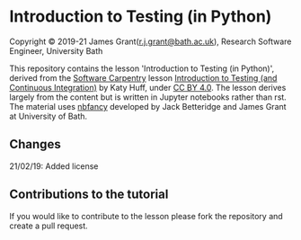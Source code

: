 # Introduction to Testing (in Python)

Copyright © 2019-21 James Grant(r.j.grant@bath.ac.uk), Research Software Engineer, University Bath

This repository contains the lesson 'Introduction to Testing (in Python)', derived from the [Software Carpentry](https://software-carpentry.org/) lesson [Introduction to Testing (and Continuous Integration)](https://github.com/swcarpentry/python-testing) by Katy Huff, under [CC BY 4.0](https://creativecommons.org/licenses/by/4.0/).
The lesson derives largely from the content but is written in Jupyter notebooks rather than rst.
The material uses [nbfancy](https://github.com/JDBetteridge/nbfancy) developed by Jack Betteridge and James Grant at University of Bath.

## Changes

21/02/19: Added license

## Contributions to the tutorial

If you would like to contribute to the lesson please fork the repository and create a pull request.
